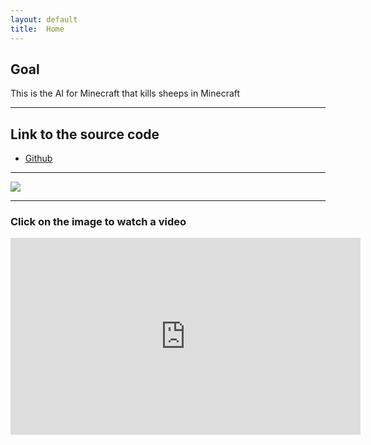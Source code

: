 ```yaml
---
layout: default
title:  Home
---
```


## Goal ##

This is the AI for Minecraft that kills sheeps in Minecraft

---

## Link to the source code ##

- [Github](https://github.com/DavidZizu/killasheep)

---

<img src="https://gogokhiya.com/tmp/no_sheep.jpg" />

---

### Click on the image to watch a video ###

<iframe width="560" height="315" src="https://youtu.be/1QiUOO8TrLw" frameborder="0" allowfullscreen />
<!-- [![Alt text](https://gogokhiya.com/tmp/youtube.png)](https://youtu.be/1QiUOO8TrLw) -->


---

## Team

[<img src="https://gogokhiya.com/tmp/my_image.jpg" width="256px" height="256px" />](https://github.com/DavidZizu) | [<img src="https://torba.me/images/photo.jpg" width="256px" height="256px" />](https://github.com/dtorba)
---|---
[David Gogokhiya](https://github.com/DavidZizu)  | [Dmitry Torba](https://github.com/dtorba)

